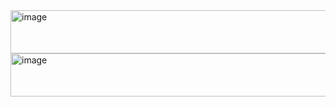 <img width="515" height="69" alt="image" src="https://github.com/user-attachments/assets/55780041-8edd-4e3b-93ba-7f0ee4422aec" />
<img width="515" height="69" alt="image" src="https://github.com/user-attachments/assets/13df172a-5aea-4b60-8985-b2be759addb3" />
